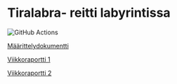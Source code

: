 # Tiralabra- reitti labyrintissa
![GitHub Actions](https://github.com/ainokuos/reitti-labyrintissa/workflows/CI/badge.svg)


[Määrittelydokumentti](https://github.com/ainokuos/tiralabra/blob/main/Dokumentaatio/M%C3%A4%C3%A4rittelydokumentti.md)

[Viikkoraportti 1](https://github.com/ainokuos/tiralabra/blob/main/Dokumentaatio/viikkoraportit/viikkoraportti1.pdf)

[Viikkoraportti 2](https://github.com/ainokuos/reitti-labyrintissa/tree/main/Dokumentaatio/viikkoraportit)
